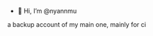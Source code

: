 - 👋 Hi, I’m @nyannmu

a backup account of my main one, mainly for ci

<!---
nyannmu/nyannmu is a ✨ special ✨ repository because its `README.md` (this file) appears on your GitHub profile.
You can click the Preview link to take a look at your changes.
--->
